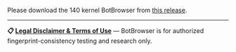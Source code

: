 Please download the 140 kernel BotBrowser from [this release](https://github.com/botswin/BotBrowser/releases/tag/v140-20250922).

---

**📋 [Legal Disclaimer & Terms of Use](https://github.com/botswin/BotBrowser/blob/main/DISCLAIMER.md)** — BotBrowser is for authorized fingerprint-consistency testing and research only.
